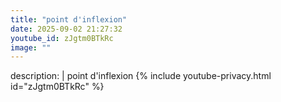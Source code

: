 ```yaml
---
title: "point d'inflexion"
date: 2025-09-02 21:27:32 
youtube_id: zJgtm0BTkRc
image: ""
---
```

description: |
  point d'inflexion
{% include youtube-privacy.html id="zJgtm0BTkRc" %}
